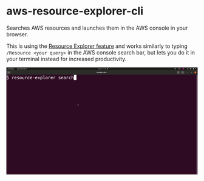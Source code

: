 # aws-resource-explorer-cli 
Searches AWS resources and launches them in the AWS console in your browser.

This is using the [Resource Explorer feature](https://aws.amazon.com/blogs/aws/introducing-aws-resource-explorer-quickly-find-resources-in-your-aws-account/) and works similarly to typing `/Resource <your query>` in the AWS console search bar, but lets you do it in your terminal instead for increased productivity.


![Demo](./images/demo.gif)